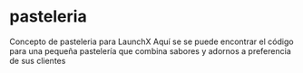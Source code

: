 # pasteleria
Concepto de pasteleria para LaunchX
Aquí se se puede encontrar el código para una pequeña pastelería que combina sabores y adornos a preferencia de sus clientes
